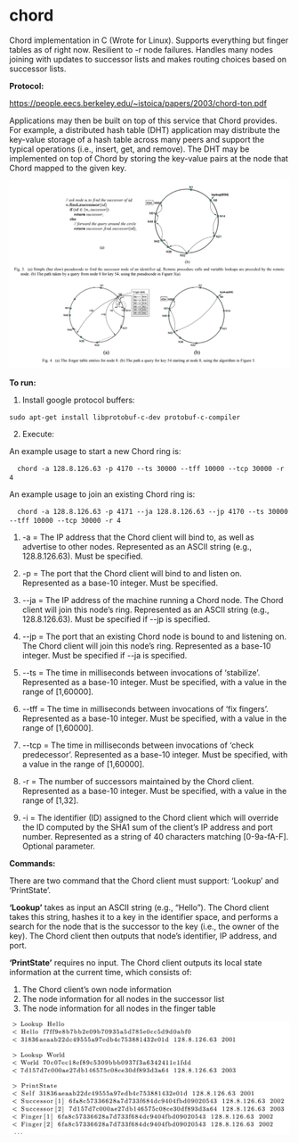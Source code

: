 # chord
Chord implementation in C (Wrote for Linux). Supports everything but finger tables as of right now. Resilient to -r node failures. Handles many nodes joining with updates to successor lists and makes routing choices based on successor lists.

**Protocol:**

https://people.eecs.berkeley.edu/~istoica/papers/2003/chord-ton.pdf

Applications may then be built on top of this service that Chord provides. For example, a
distributed hash table (DHT) application may distribute the key-value storage of a hash table
across many peers and support the typical operations (i.e., insert, get, and remove). The DHT
may be implemented on top of Chord by storing the key-value pairs at the node that Chord mapped
to the given key.

![GitHub Logo](/chord.png)

**To run:**

  1) Install google protocol buffers:
  
    sudo apt-get install libprotobuf-c-dev protobuf-c-compiler
    
  2) Execute:
  
   An example usage to start a new Chord ring is:
    
      chord -a 128.8.126.63 -p 4170 --ts 30000 --tff 10000 --tcp 30000 -r 4
    
   An example usage to join an existing Chord ring is:
    
      chord -a 128.8.126.63 -p 4171 --ja 128.8.126.63 --jp 4170 --ts 30000 --tff 10000 --tcp 30000 -r 4
    
   1. -a <String> = The IP address that the Chord client will bind to, as well as advertise to
    other nodes. Represented as an ASCII string (e.g., 128.8.126.63). Must be specified.
    
   2. -p <Number> = The port that the Chord client will bind to and listen on. Represented as
    a base-10 integer. Must be specified.
    
   3. --ja <String> = The IP address of the machine running a Chord node. The Chord client
    will join this node’s ring. Represented as an ASCII string (e.g., 128.8.126.63). Must be
    specified if --jp is specified.
    
   4. --jp <Number> = The port that an existing Chord node is bound to and listening on. The
    Chord client will join this node’s ring. Represented as a base-10 integer. Must be specified if
    --ja is specified.
    
   5. --ts <Number> = The time in milliseconds between invocations of ‘stabilize’. Represented
    as a base-10 integer. Must be specified, with a value in the range of [1,60000].
    
   6. --tff <Number> = The time in milliseconds between invocations of ‘fix fingers’. Represented as a base-10 integer. Must        be specified, with a value in the range of [1,60000].
    
   7. --tcp <Number> = The time in milliseconds between invocations of ‘check predecessor’.
    Represented as a base-10 integer. Must be specified, with a value in the range of [1,60000].
    
   8. -r <Number> = The number of successors maintained by the Chord client. Represented as
    a base-10 integer. Must be specified, with a value in the range of [1,32].
    
   9. -i <String> = The identifier (ID) assigned to the Chord client which will override the ID
    computed by the SHA1 sum of the client’s IP address and port number. Represented as a
    string of 40 characters matching [0-9a-fA-F]. Optional parameter.
  
  **Commands:**
  
  There are two command that the Chord client must support: ‘Lookup’ and ‘PrintState’.
  
  **‘Lookup’** takes as input an ASCII string (e.g., “Hello”). The Chord client takes this string,
  hashes it to a key in the identifier space, and performs a search for the node that is the successor
  to the key (i.e., the owner of the key). The Chord client then outputs that node’s identifier, IP
  address, and port.
  
  **‘PrintState’** requires no input. The Chord client outputs its local state information at the
  current time, which consists of:
  1. The Chord client’s own node information
  2. The node information for all nodes in the successor list
  3. The node information for all nodes in the finger table
  
  ![GitHub Logo](/commands.png)

  
    
